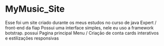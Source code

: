 # MyMusic_Site
Esse foi um site criado durante os meus estudos no curso de java Expert / front-end da fiap
Possui uma interface simples, nele eu uso a framework botstrap.
possui Pagina principal
Menu / Criação de conta 
cards interativos e estilizações responsivas
